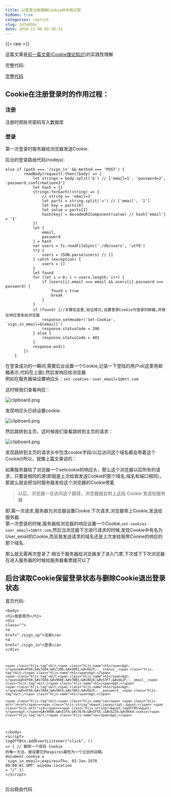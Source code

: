 ```yaml
---
title: 以登录注册理解Cookie的作用过程
hidden: true
categories: reprint
slug: 1d7eb5bc
date: 2018-11-06 02:30:12
---
```


{{< raw >}}
<p>&#x8FD9;&#x7BC7;&#x6587;&#x7AE0;&#x662F;<a href="https://segmentfault.com/a/1190000016372516?_ea=4428881#articleHeader6">&#x524D;&#x4E00;&#x7BC7;&#x6587;&#x7AE0;(Cookie&#x7406;&#x8BBA;&#x77E5;&#x8BC6;)</a>&#x7684;&#x5B9E;&#x8DF5;&#x6027;&#x7406;&#x89E3;</p><p>&#x5B8C;&#x6574;&#x4EE3;&#x7801;:</p><p><a href="https://github.com/mtt3366/CookieStudy" rel="nofollow noreferrer" target="_blank">&#x5B8C;&#x6574;&#x4EE3;&#x7801;</a></p><h2 id="articleHeader0">Cookie&#x5728;&#x6CE8;&#x518C;&#x767B;&#x5F55;&#x65F6;&#x7684;&#x4F5C;&#x7528;&#x8FC7;&#x7A0B;&#xFF1A;</h2><h3 id="articleHeader1">&#x6CE8;&#x518C;</h3><p>&#x6CE8;&#x518C;&#x65F6;&#x628A;&#x8D26;&#x53F7;&#x5BC6;&#x7801;&#x5199;&#x5165;&#x6570;&#x636E;&#x5E93;</p><h3 id="articleHeader2">&#x767B;&#x5F55;</h3><p>&#x7B2C;&#x4E00;&#x6B21;&#x767B;&#x5F55;&#x65F6;&#x670D;&#x52A1;&#x5668;&#x7ED9;&#x6D4F;&#x89C8;&#x5668;&#x53D1;&#x9001;Cookie.</p><p>&#x540E;&#x53F0;&#x7684;&#x767B;&#x5F55;&#x8DEF;&#x7531;&#x4EE3;&#x7801;(nodejs):</p><div class="widget-codetool" style="display:none"><div class="widget-codetool--inner"><span class="selectCode code-tool" data-toggle="tooltip" data-placement="top" title="" data-original-title="&#x5168;&#x9009;"></span> <span type="button" class="copyCode code-tool" data-toggle="tooltip" data-placement="top" data-clipboard-text="else if (path === &apos;/sign_in&apos; &amp;&amp; method === &apos;POST&apos;) {
        readBody(request).then((body) =&gt; {
            let strings = body.split(&apos;&amp;&apos;) // [&apos;email=1&apos;, &apos;password=2&apos;, &apos;password_confirmation=3&apos;]
            let hash = {}
            strings.forEach((string) =&gt; {
                // string == &apos;email=1&apos;
                let parts = string.split(&apos;=&apos;) // [&apos;email&apos;, &apos;1&apos;]
                let key = parts[0]
                let value = parts[1]
                hash[key] = decodeURIComponent(value) // hash[&apos;email&apos;] = &apos;1&apos;
            })
            let {
                email,
                password
            } = hash
            var users = fs.readFileSync(&apos;./db/users&apos;, &apos;utf8&apos;)
            try {
                users = JSON.parse(users) // []
            } catch (exception) {
                users = []
            }
            let found
            for (let i = 0; i &lt; users.length; i++) {
                if (users[i].email === email &amp;&amp; users[i].password === password) {
                    found = true
                    break
                }
            }
            if (found) {//&#x5173;&#x952E;&#x5728;&#x8FD9;&#x91CC;,&#x9A8C;&#x8BC1;&#x6210;&#x529F;,&#x8BBE;&#x7F6E;&#x767B;&#x5F55;Cookie&#x4E3A;&#x767B;&#x5F55;&#x7684;&#x90AE;&#x7BB1;,&#x5E76;&#x653E;&#x5728;&#x54CD;&#x5E94;&#x91CC;&#x53D1;&#x7ED9;&#x6D4F;&#x89C8;&#x5668;
                response.setHeader(&apos;Set-Cookie&apos;, `sign_in_email=${email}`)
                response.statusCode = 200
            } else {
                response.statusCode = 401
            }
            response.end()
        })
    }" title="" data-original-title="&#x590D;&#x5236;"></span> <span type="button" class="saveToNote code-tool" data-toggle="tooltip" data-placement="top" title="" data-original-title="&#x653E;&#x8FDB;&#x7B14;&#x8BB0;"></span></div></div><pre class="hljs typescript"><code><span class="hljs-keyword">else</span> <span class="hljs-keyword">if</span> (path === <span class="hljs-string">&apos;/sign_in&apos;</span> &amp;&amp; method === <span class="hljs-string">&apos;POST&apos;</span>) {
        readBody(request).then(<span class="hljs-function">(<span class="hljs-params">body</span>) =&gt;</span> {
            <span class="hljs-keyword">let</span> strings = body.split(<span class="hljs-string">&apos;&amp;&apos;</span>) <span class="hljs-comment">// [&apos;email=1&apos;, &apos;password=2&apos;, &apos;password_confirmation=3&apos;]</span>
            <span class="hljs-keyword">let</span> hash = {}
            strings.forEach(<span class="hljs-function">(<span class="hljs-params"><span class="hljs-built_in">string</span></span>) =&gt;</span> {
                <span class="hljs-comment">// string == &apos;email=1&apos;</span>
                <span class="hljs-keyword">let</span> parts = <span class="hljs-built_in">string</span>.split(<span class="hljs-string">&apos;=&apos;</span>) <span class="hljs-comment">// [&apos;email&apos;, &apos;1&apos;]</span>
                <span class="hljs-keyword">let</span> key = parts[<span class="hljs-number">0</span>]
                <span class="hljs-keyword">let</span> value = parts[<span class="hljs-number">1</span>]
                hash[key] = <span class="hljs-built_in">decodeURIComponent</span>(value) <span class="hljs-comment">// hash[&apos;email&apos;] = &apos;1&apos;</span>
            })
            <span class="hljs-keyword">let</span> {
                email,
                password
            } = hash
            <span class="hljs-keyword">var</span> users = fs.readFileSync(<span class="hljs-string">&apos;./db/users&apos;</span>, <span class="hljs-string">&apos;utf8&apos;</span>)
            <span class="hljs-keyword">try</span> {
                users = <span class="hljs-built_in">JSON</span>.parse(users) <span class="hljs-comment">// []</span>
            } <span class="hljs-keyword">catch</span> (exception) {
                users = []
            }
            <span class="hljs-keyword">let</span> found
            <span class="hljs-keyword">for</span> (<span class="hljs-keyword">let</span> i = <span class="hljs-number">0</span>; i &lt; users.length; i++) {
                <span class="hljs-keyword">if</span> (users[i].email === email &amp;&amp; users[i].password === password) {
                    found = <span class="hljs-literal">true</span>
                    <span class="hljs-keyword">break</span>
                }
            }
            <span class="hljs-keyword">if</span> (found) {<span class="hljs-comment">//&#x5173;&#x952E;&#x5728;&#x8FD9;&#x91CC;,&#x9A8C;&#x8BC1;&#x6210;&#x529F;,&#x8BBE;&#x7F6E;&#x767B;&#x5F55;Cookie&#x4E3A;&#x767B;&#x5F55;&#x7684;&#x90AE;&#x7BB1;,&#x5E76;&#x653E;&#x5728;&#x54CD;&#x5E94;&#x91CC;&#x53D1;&#x7ED9;&#x6D4F;&#x89C8;&#x5668;</span>
                response.setHeader(<span class="hljs-string">&apos;Set-Cookie&apos;</span>, <span class="hljs-string">`sign_in_email=<span class="hljs-subst">${email}</span>`</span>)
                response.statusCode = <span class="hljs-number">200</span>
            } <span class="hljs-keyword">else</span> {
                response.statusCode = <span class="hljs-number">401</span>
            }
            response.end()
        })
    }</code></pre><p>&#x5728;&#x767B;&#x5F55;&#x6210;&#x529F;&#x7684;&#x4E00;&#x77AC;&#x95F4;,&#x9700;&#x8981;&#x540E;&#x53F0;&#x8BBE;&#x7F6E;&#x4E00;&#x4E2A;Cookie,&#x8BB0;&#x5F55;&#x4E00;&#x4E0B;&#x767B;&#x9646;&#x7684;&#x7528;&#x6237;id(&#x8FD9;&#x91CC;&#x7528;&#x90AE;&#x7BB1;&#x8868;&#x793A;,&#x4EE3;&#x7801;&#x5728;&#x4E0A;&#x9762;),&#x7136;&#x540E;&#x53D1;&#x54CD;&#x5E94;&#x7ED9;&#x6D4F;&#x89C8;&#x5668;<br>&#x4F8B;&#x5982;&#x5728;&#x670D;&#x52A1;&#x5668;&#x7AEF;&#x8BBE;&#x7F6E;&#x54CD;&#x5E94;&#x5934;&#xFF1A;<code>set-cookies&#xFF1A;user_email=1@mtt.com</code></p><p>&#x8FD9;&#x65F6;&#x5019;&#x6211;&#x4EEC;&#x67E5;&#x770B;&#x54CD;&#x5E94;&#xFF1A;</p><p><span class="img-wrap"><img data-src="/img/bVbhGdq?w=943&amp;h=544" src="https://static.alili.tech/img/bVbhGdq?w=943&amp;h=544" alt="clipboard.png" title="clipboard.png" style="cursor:pointer;display:inline"></span></p><p>&#x53D1;&#x73B0;&#x54CD;&#x5E94;&#x5934;&#x5DF2;&#x7ECF;&#x8BBE;&#x7F6E;cookie.</p><p><span class="img-wrap"><img data-src="/img/bVbhGdr?w=875&amp;h=465" src="https://static.alili.tech/img/bVbhGdr?w=875&amp;h=465" alt="clipboard.png" title="clipboard.png" style="cursor:pointer;display:inline"></span></p><p>&#x7136;&#x540E;&#x8DF3;&#x8F6C;&#x5230;&#x4E3B;&#x9875;&#xFF0C;&#x8FD9;&#x65F6;&#x5019;&#x6211;&#x4EEC;&#x67E5;&#x770B;&#x8DF3;&#x8F6C;&#x5230;&#x4E3B;&#x9875;&#x7684;&#x8BF7;&#x6C42;&#xFF1A;</p><p><span class="img-wrap"><img data-src="/img/bVbhGds?w=1189&amp;h=1325" src="https://static.alili.tech/img/bVbhGds?w=1189&amp;h=1325" alt="clipboard.png" title="clipboard.png" style="cursor:pointer;display:inline"></span></p><p>&#x53D1;&#x73B0;&#x8DF3;&#x8F6C;&#x5230;&#x4E3B;&#x9875;&#x7684;&#x8BF7;&#x6C42;&#x5934;&#x4E2D;&#x5305;&#x542B;cookie&#x5B57;&#x6BB5;(&#x4EE5;&#x540E;&#x8BBF;&#x95EE;&#x8FD9;&#x4E2A;&#x57DF;&#x540D;&#x90FD;&#x4F1A;&#x5E26;&#x7740;&#x8FD9;&#x4E2A;Cookie)!&#x6240;&#x4EE5;&#xFF0C;&#x5C31;&#x50CF;&#x4E0A;&#x7BC7;&#x6587;&#x7AE0;&#x8BF4;&#x7684;&#xFF1A;</p><p>&#x5982;&#x679C;&#x670D;&#x52A1;&#x5668;&#x7ED9;&#x4E86;&#x6D4F;&#x89C8;&#x5668;&#x4E00;&#x4E2A;setcookie&#x7684;&#x54CD;&#x5E94;&#x5934;&#xFF0C;&#x90A3;&#x4E48;&#x8FD9;&#x4E2A;&#x6D4F;&#x89C8;&#x5668;&#x4EE5;&#x540E;&#x6240;&#x6709;&#x7684;&#x8BF7;&#x6C42;&#xFF0C;&#x53EA;&#x8981;&#x662F;&#x76F8;&#x540C;&#x7684;&#x6E90;(&#x5373;&#x5C31;&#x662F;&#x4E0A;&#x6B21;&#x7ED9;&#x6211;&#x53D1;&#x9001;Cookie&#x7684;&#x90A3;&#x4E2A;&#x57DF;&#x540D;,&#x57DF;&#x540D;&#x548C;&#x7AEF;&#x53E3;&#x76F8;&#x540C;)&#xFF0C;&#x90A3;&#x5C31;&#x4E48;&#x5C31;&#x4F1A;&#x628A;&#x5F53;&#x65F6;&#x670D;&#x52A1;&#x5668;&#x53D1;&#x7ED9;&#x8FD9;&#x4E2A;&#x6D4F;&#x89C8;&#x5668;&#x7684;Cookie&#x5E26;&#x7740;</p><blockquote>&#x4EE5;&#x540E;&#xFF0C;&#x6D4F;&#x89C8;&#x5668;&#x4E00;&#x65E6;&#x8BBF;&#x95EE;&#x8FD9;&#x4E2A;&#x8DEF;&#x5F84;&#xFF0C;&#x6D4F;&#x89C8;&#x5668;&#x5C31;&#x4F1A;&#x9644;&#x4E0A;&#x8FD9;&#x6BB5; Cookie &#x53D1;&#x9001;&#x7ED9;&#x670D;&#x52A1;&#x5668;</blockquote><p>&#x5373;:&#x7B2C;&#x4E00;&#x6B21;&#x8BF7;&#x6C42;,&#x670D;&#x52A1;&#x5668;&#x4E3A;&#x6D4F;&#x89C8;&#x5668;&#x8BBE;&#x7F6E;Cookie.&#x4E0B;&#x6B21;&#x8BF7;&#x6C42;,&#x6D4F;&#x89C8;&#x5668;&#x5E26;&#x4E0A;Cookie,&#x53D1;&#x9001;&#x7ED9;&#x670D;&#x52A1;&#x5668;.<br>&#x7B2C;&#x4E00;&#x6B21;&#x767B;&#x5F55;&#x7684;&#x65F6;&#x5019;,&#x670D;&#x52A1;&#x5668;&#x7ED9;&#x6D4F;&#x89C8;&#x5668;&#x7684;&#x54CD;&#x5E94;&#x8BBE;&#x7F6E;&#x4E00;&#x4E2A;Cookie,<code>set-cookies&#xFF1A;user_email=1@mtt.com</code>,&#x7136;&#x540E;&#x5F53;&#x6D4F;&#x89C8;&#x5668;&#x4E0B;&#x6B21;&#x8FDB;&#x884C;&#x8BF7;&#x6C42;&#x7684;&#x65F6;&#x5019;,&#x53D1;&#x73B0;Cookie&#x4E2D;&#x6709;&#x540D;&#x4E3A;User_email&#x7684;Cookie,&#x800C;&#x4E14;&#x6211;&#x53D1;&#x9001;&#x8BF7;&#x6C42;&#x7684;&#x57DF;&#x540D;&#x8FD8;&#x662F;&#x4E0A;&#x6B21;&#x53D1;&#x7ED9;&#x6211;&#x5E26;Cookie&#x7684;&#x54CD;&#x5E94;&#x7684;&#x90A3;&#x4E2A;&#x57DF;&#x540D;.</p><p>&#x90A3;&#x4E48;&#x5C31;&#x65E0;&#x9700;&#x518D;&#x6B21;&#x767B;&#x5F55;&#x4E86;.&#x76F8;&#x5F53;&#x4E8E;&#x670D;&#x52A1;&#x5668;&#x7ED9;&#x6D4F;&#x89C8;&#x5668;&#x53D1;&#x4E86;&#x8FDB;&#x5165;&#x95E8;&#x7968;,&#x4E0B;&#x6B21;&#x6216;&#x4E0B;&#x4E0B;&#x6B21;&#x6D4F;&#x89C8;&#x5668;&#x5728;&#x8FDB;&#x5165;&#x670D;&#x52A1;&#x5668;&#x7684;&#x65F6;&#x5019;&#x7ED9;&#x670D;&#x52A1;&#x5668;&#x770B;&#x7968;&#x5C31;&#x53EF;&#x4EE5;&#x4E86;</p><h2 id="articleHeader3">&#x540E;&#x53F0;&#x8BFB;&#x53D6;Cookie&#x4FDD;&#x7559;&#x767B;&#x5F55;&#x72B6;&#x6001;&#x4E0E;&#x5220;&#x9664;Cookie&#x9000;&#x51FA;&#x767B;&#x5F55;&#x72B6;&#x6001;</h2><p>&#x9996;&#x9875;&#x4EE3;&#x7801;:</p><div class="widget-codetool" style="display:none"><div class="widget-codetool--inner"><span class="selectCode code-tool" data-toggle="tooltip" data-placement="top" title="" data-original-title="&#x5168;&#x9009;"></span> <span type="button" class="copyCode code-tool" data-toggle="tooltip" data-placement="top" data-clipboard-text="&lt;body&gt;
    &lt;h1&gt;&#x6211;&#x662F;&#x9996;&#x9875;&lt;/h1&gt;
    &lt;div class=&quot;&quot;&gt;
        &lt;a href=&quot;./sign_up&quot;&gt;&#x6CE8;&#x518C;&lt;/a&gt;
        &lt;a href=&quot;./sign_in&quot;&gt;&#x767B;&#x5F55;&lt;/a&gt;
    &lt;/div&gt;
    
    &lt;h1&gt;&#x4F60;&#x7684;&#x72B6;&#x6001;&#x662F;:__status__&lt;/h1&gt;
    &lt;h1&gt;&#x4F60;&#x7684;&#x90AE;&#x7BB1;&#x8D26;&#x53F7;&#x662F;:__email__&lt;/h1&gt;
    &lt;h1&gt;&#x4F60;&#x7684;&#x5BC6;&#x7801;&#x662F;:__password__&lt;/h1&gt;

    &lt;a href=&quot;javascript:;&quot; id=&quot;logOffBtn&quot;&gt;&#x9000;&#x51FA;&#x767B;&#x5F55;(&#x5220;&#x9664;cookie)&lt;/a&gt;

&lt;/body&gt;
&lt;script&gt;
logOffBtn.addEventListener(&quot;click&quot;, () =&gt; {
        // &#x5220;&#x9664;&#x4E00;&#x4E2A;&#x73B0;&#x5B58; Cookie &#x7684;&#x552F;&#x4E00;&#x65B9;&#x6CD5;&#xFF0C;&#x662F;&#x8BBE;&#x7F6E;&#x5B83;&#x7684;expires&#x5C5E;&#x6027;&#x4E3A;&#x4E00;&#x4E2A;&#x8FC7;&#x53BB;&#x7684;&#x65E5;&#x671F;&#x3002;
        document.cookie = &apos;sign_in_email=;expires=Thu, 01-Jan-1970 00:00:01 GMT&apos;
        window.location = &quot;/&quot;
    })
&lt;/script&gt;
" title="" data-original-title="&#x590D;&#x5236;"></span> <span type="button" class="saveToNote code-tool" data-toggle="tooltip" data-placement="top" title="" data-original-title="&#x653E;&#x8FDB;&#x7B14;&#x8BB0;"></span></div></div><pre class="hljs xml"><code><span class="hljs-tag">&lt;<span class="hljs-name">body</span>&gt;</span>
    <span class="hljs-tag">&lt;<span class="hljs-name">h1</span>&gt;</span>&#x6211;&#x662F;&#x9996;&#x9875;<span class="hljs-tag">&lt;/<span class="hljs-name">h1</span>&gt;</span>
    <span class="hljs-tag">&lt;<span class="hljs-name">div</span> <span class="hljs-attr">class</span>=<span class="hljs-string">&quot;&quot;</span>&gt;</span>
        <span class="hljs-tag">&lt;<span class="hljs-name">a</span> <span class="hljs-attr">href</span>=<span class="hljs-string">&quot;./sign_up&quot;</span>&gt;</span>&#x6CE8;&#x518C;<span class="hljs-tag">&lt;/<span class="hljs-name">a</span>&gt;</span>
        <span class="hljs-tag">&lt;<span class="hljs-name">a</span> <span class="hljs-attr">href</span>=<span class="hljs-string">&quot;./sign_in&quot;</span>&gt;</span>&#x767B;&#x5F55;<span class="hljs-tag">&lt;/<span class="hljs-name">a</span>&gt;</span>
    <span class="hljs-tag">&lt;/<span class="hljs-name">div</span>&gt;</span>
    
    <span class="hljs-tag">&lt;<span class="hljs-name">h1</span>&gt;</span>&#x4F60;&#x7684;&#x72B6;&#x6001;&#x662F;:__status__<span class="hljs-tag">&lt;/<span class="hljs-name">h1</span>&gt;</span>
    <span class="hljs-tag">&lt;<span class="hljs-name">h1</span>&gt;</span>&#x4F60;&#x7684;&#x90AE;&#x7BB1;&#x8D26;&#x53F7;&#x662F;:__email__<span class="hljs-tag">&lt;/<span class="hljs-name">h1</span>&gt;</span>
    <span class="hljs-tag">&lt;<span class="hljs-name">h1</span>&gt;</span>&#x4F60;&#x7684;&#x5BC6;&#x7801;&#x662F;:__password__<span class="hljs-tag">&lt;/<span class="hljs-name">h1</span>&gt;</span>

    <span class="hljs-tag">&lt;<span class="hljs-name">a</span> <span class="hljs-attr">href</span>=<span class="hljs-string">&quot;javascript:;&quot;</span> <span class="hljs-attr">id</span>=<span class="hljs-string">&quot;logOffBtn&quot;</span>&gt;</span>&#x9000;&#x51FA;&#x767B;&#x5F55;(&#x5220;&#x9664;cookie)<span class="hljs-tag">&lt;/<span class="hljs-name">a</span>&gt;</span>

<span class="hljs-tag">&lt;/<span class="hljs-name">body</span>&gt;</span>
<span class="hljs-tag">&lt;<span class="hljs-name">script</span>&gt;</span><span class="javascript">
logOffBtn.addEventListener(<span class="hljs-string">&quot;click&quot;</span>, () =&gt; {
        <span class="hljs-comment">// &#x5220;&#x9664;&#x4E00;&#x4E2A;&#x73B0;&#x5B58; Cookie &#x7684;&#x552F;&#x4E00;&#x65B9;&#x6CD5;&#xFF0C;&#x662F;&#x8BBE;&#x7F6E;&#x5B83;&#x7684;expires&#x5C5E;&#x6027;&#x4E3A;&#x4E00;&#x4E2A;&#x8FC7;&#x53BB;&#x7684;&#x65E5;&#x671F;&#x3002;</span>
        <span class="hljs-built_in">document</span>.cookie = <span class="hljs-string">&apos;sign_in_email=;expires=Thu, 01-Jan-1970 00:00:01 GMT&apos;</span>
        <span class="hljs-built_in">window</span>.location = <span class="hljs-string">&quot;/&quot;</span>
    })
</span><span class="hljs-tag">&lt;/<span class="hljs-name">script</span>&gt;</span>
</code></pre><p>&#x540E;&#x53F0;&#x8DEF;&#x7531;&#x4EE3;&#x7801;</p><div class="widget-codetool" style="display:none"><div class="widget-codetool--inner"><span class="selectCode code-tool" data-toggle="tooltip" data-placement="top" title="" data-original-title="&#x5168;&#x9009;"></span> <span type="button" class="copyCode code-tool" data-toggle="tooltip" data-placement="top" data-clipboard-text="if (path === &apos;/&apos;) {
        response.statusCode = 200
        let string = fs.readFileSync(&apos;./index.html&apos;)
        string = string.toString();
        var users = fs.readFileSync(&apos;./db/users&apos;, &apos;utf8&apos;)
        users = JSON.parse(users)//&#x8F6C;&#x5316;&#x4E3A;user&#x5BF9;&#x8C61;&#x6570;&#x7EC4;

        console.log(users);
        let cookies = request.headers.cookie || &apos;&apos;//[&apos;email=111&apos;, &apos;asdasd=111&apos;]
        cookies = cookies.split(&quot;; &quot;)
        let hash={}
        cookies.forEach((string)=&gt;{
            let parts = string.split(&quot;=&quot;)
            let key = parts[0]
            let value = parts[1]
            hash[key] = value;
        })
        
        let eamil = hash.sign_in_email
        let foundedUser
        users.forEach((userObj)=&gt;{
            if(userObj.email===eamil){
                foundedUser = userObj;
            }
        })
        console.log(foundedUser);
        if(foundedUser){
            string = string.replace(&apos;__status__&apos;, &apos;&#x5DF2;&#x767B;&#x5F55;&apos;)
            string = string.replace(&apos;__email__&apos;, foundedUser.email)
            string = string.replace(&apos;__password__&apos;, foundedUser.password)
        }else{
            string = string.replace(&apos;__status__&apos;, &apos;&#x672A;&#x767B;&#x5F55;,&#x8BF7;&#x53BB;&#x767B;&#x5F55;&apos;)
            string = string.replace(&apos;__email__&apos;, &apos;&#x6CA1;&apos;)
            string = string.replace(&apos;__password__&apos;, &apos;&#x6CA1;&apos;)
        }
        
        response.setHeader(&apos;Content-Type&apos;, &apos;text/html;charset=utf-8&apos;)
        response.write(string)
        response.end()
    }" title="" data-original-title="&#x590D;&#x5236;"></span> <span type="button" class="saveToNote code-tool" data-toggle="tooltip" data-placement="top" title="" data-original-title="&#x653E;&#x8FDB;&#x7B14;&#x8BB0;"></span></div></div><pre class="hljs typescript"><code><span class="hljs-keyword">if</span> (path === <span class="hljs-string">&apos;/&apos;</span>) {
        response.statusCode = <span class="hljs-number">200</span>
        <span class="hljs-keyword">let</span> <span class="hljs-built_in">string</span> = fs.readFileSync(<span class="hljs-string">&apos;./index.html&apos;</span>)
        <span class="hljs-built_in">string</span> = <span class="hljs-built_in">string</span>.toString();
        <span class="hljs-keyword">var</span> users = fs.readFileSync(<span class="hljs-string">&apos;./db/users&apos;</span>, <span class="hljs-string">&apos;utf8&apos;</span>)
        users = <span class="hljs-built_in">JSON</span>.parse(users)<span class="hljs-comment">//&#x8F6C;&#x5316;&#x4E3A;user&#x5BF9;&#x8C61;&#x6570;&#x7EC4;</span>

        <span class="hljs-built_in">console</span>.log(users);
        <span class="hljs-keyword">let</span> cookies = request.headers.cookie || <span class="hljs-string">&apos;&apos;</span><span class="hljs-comment">//[&apos;email=111&apos;, &apos;asdasd=111&apos;]</span>
        cookies = cookies.split(<span class="hljs-string">&quot;; &quot;</span>)
        <span class="hljs-keyword">let</span> hash={}
        cookies.forEach(<span class="hljs-function">(<span class="hljs-params"><span class="hljs-built_in">string</span></span>)=&gt;</span>{
            <span class="hljs-keyword">let</span> parts = <span class="hljs-built_in">string</span>.split(<span class="hljs-string">&quot;=&quot;</span>)
            <span class="hljs-keyword">let</span> key = parts[<span class="hljs-number">0</span>]
            <span class="hljs-keyword">let</span> value = parts[<span class="hljs-number">1</span>]
            hash[key] = value;
        })
        
        <span class="hljs-keyword">let</span> eamil = hash.sign_in_email
        <span class="hljs-keyword">let</span> foundedUser
        users.forEach(<span class="hljs-function">(<span class="hljs-params">userObj</span>)=&gt;</span>{
            <span class="hljs-keyword">if</span>(userObj.email===eamil){
                foundedUser = userObj;
            }
        })
        <span class="hljs-built_in">console</span>.log(foundedUser);
        <span class="hljs-keyword">if</span>(foundedUser){
            <span class="hljs-built_in">string</span> = <span class="hljs-built_in">string</span>.replace(<span class="hljs-string">&apos;__status__&apos;</span>, <span class="hljs-string">&apos;&#x5DF2;&#x767B;&#x5F55;&apos;</span>)
            <span class="hljs-built_in">string</span> = <span class="hljs-built_in">string</span>.replace(<span class="hljs-string">&apos;__email__&apos;</span>, foundedUser.email)
            <span class="hljs-built_in">string</span> = <span class="hljs-built_in">string</span>.replace(<span class="hljs-string">&apos;__password__&apos;</span>, foundedUser.password)
        }<span class="hljs-keyword">else</span>{
            <span class="hljs-built_in">string</span> = <span class="hljs-built_in">string</span>.replace(<span class="hljs-string">&apos;__status__&apos;</span>, <span class="hljs-string">&apos;&#x672A;&#x767B;&#x5F55;,&#x8BF7;&#x53BB;&#x767B;&#x5F55;&apos;</span>)
            <span class="hljs-built_in">string</span> = <span class="hljs-built_in">string</span>.replace(<span class="hljs-string">&apos;__email__&apos;</span>, <span class="hljs-string">&apos;&#x6CA1;&apos;</span>)
            <span class="hljs-built_in">string</span> = <span class="hljs-built_in">string</span>.replace(<span class="hljs-string">&apos;__password__&apos;</span>, <span class="hljs-string">&apos;&#x6CA1;&apos;</span>)
        }
        
        response.setHeader(<span class="hljs-string">&apos;Content-Type&apos;</span>, <span class="hljs-string">&apos;text/html;charset=utf-8&apos;</span>)
        response.write(<span class="hljs-built_in">string</span>)
        response.end()
    }</code></pre><p>&#x5728;&#x6CA1;&#x6709;Cookie&#x7684;&#x65F6;&#x5019;,&#x9996;&#x9875;&#x7684;&#x72B6;&#x6001;</p><p><span class="img-wrap"><img data-src="/img/bVbhJaG?w=841&amp;h=428" src="https://static.alili.tech/img/bVbhJaG?w=841&amp;h=428" alt="clipboard.png" title="clipboard.png" style="cursor:pointer;display:inline"></span></p><p>&#x767B;&#x5F55;&#x4E4B;&#x540E;,&#x540E;&#x53F0;&#x6839;&#x636E;Cookie&#x67E5;&#x8BE2;&#x6570;&#x636E;&#x5E93;,&#x5C06;&#x7528;&#x6237;&#x540D;&#x4E0E;&#x5BC6;&#x7801;&#x4F20;&#x5230;&#x524D;&#x53F0;&#x7684;&#x9996;&#x9875;&#x4E0A;</p><p><span class="img-wrap"><img data-src="/img/bVbhJa1?w=1077&amp;h=1070" src="https://static.alili.tech/img/bVbhJa1?w=1077&amp;h=1070" alt="clipboard.png" title="clipboard.png" style="cursor:pointer;display:inline"></span></p><p>&#x9000;&#x51FA;&#x767B;&#x5F55;&#x5C06;&#x5220;&#x9664;Cookie&#x5E76;&#x5237;&#x65B0;&#x9875;&#x9762;,&#x91CD;&#x65B0;&#x56DE;&#x5230;&#x672A;&#x767B;&#x5F55;&#x7684;&#x72B6;&#x6001;</p><h2 id="articleHeader4">Cookie&#x5728;&#x767B;&#x5F55;&#x7684;&#x65F6;&#x5019;&#x7684;&#x7279;&#x70B9;</h2><p>&#x6211;&#x4EEC;&#x5F97;&#x5230;Cookie&#x7684;&#x7279;&#x70B9;:</p><ol><li>&#x7B2C;&#x4E00;&#x6B21;&#x767B;&#x5F55;&#x7684;&#x65F6;&#x5019;,&#x670D;&#x52A1;&#x5668;&#x901A;&#x8FC7; Set-Cookie &#x54CD;&#x5E94;&#x5934;&#x8BBE;&#x7F6E; Cookie,&#x7136;&#x540E;&#x4EE5;&#x54CD;&#x5E94;&#x7684;&#x5F62;&#x5F0F;&#x53D1;&#x7ED9;&#x6D4F;&#x89C8;&#x5668;</li><li>&#x6D4F;&#x89C8;&#x5668;&#x5F97;&#x5230; &#x54CD;&#x5E94;&#x4E2D;Cookie &#x4E4B;&#x540E;&#xFF0C;&#x4E4B;&#x540E;&#x6BCF;&#x6B21;&#x8BF7;&#x6C42;&#x8FD9;&#x4E2A;&#x57DF;&#x540D;&#x90FD;&#x8981;&#x5E26;&#x4E0A;&#x8FD9;&#x4E2A; Cookie</li><li>&#x4E4B;&#x540E;&#x670D;&#x52A1;&#x5668;&#x8BFB;&#x53D6;&#x5F53;&#x65F6;&#x81EA;&#x5DF1;&#x8BBE;&#x7F6E;&#x7684; Cookie &#x5C31;&#x77E5;&#x9053;&#x767B;&#x5F55;&#x7528;&#x6237;&#x7684;&#x4FE1;&#x606F;&#xFF08;email&#xFF09;</li></ol><h2 id="articleHeader5">&#x51E0;&#x4E2A;&#x5173;&#x4E8E;Cookie&#x7684;&#x95EE;&#x9898;</h2><p>1.&#x6211;&#x5728; Chrome &#x767B;&#x5F55;&#x4E86;&#x5F97;&#x5230; Cookie&#xFF0C;&#x7528; Safari &#x8BBF;&#x95EE;&#xFF0C;Safari &#x4F1A;&#x5E26;&#x4E0A; Cookie &#x5417;<br>no</p><p>2.Cookie &#x5B58;&#x5728;&#x54EA;<br>Windows &#x5B58;&#x5728; C &#x76D8;&#x7684;&#x4E00;&#x4E2A;&#x6587;&#x4EF6;&#x91CC;</p><p>3.Cookie&#x4F1A;&#x88AB;&#x7528;&#x6237;&#x7BE1;&#x6539;&#x5417;&#xFF1F;<br>&#x53EF;&#x4EE5;&#xFF0C;&#x4F8B;&#x5982;&#x5728;&#x8C37;&#x6B4C;&#x6D4F;&#x89C8;&#x5668;&#x5F00;&#x53D1;&#x8005;&#x6A21;&#x5F0F;&#x4E0B;&#x7684;application-&gt;Cookie&#x4E2D;&#x53EF;&#x4EE5;&#x624B;&#x52A8;&#x4FEE;&#x6539;,&#x4FEE;&#x6539;&#x4E4B;&#x540E;,&#x4E0B;&#x6B21;&#x53D1;&#x9001;&#x8BF7;&#x6C42;&#x65F6;,&#x9644;&#x5E26;&#x7684;&#x5C31;&#x662F;&#x4FEE;&#x6539;&#x540E;&#x7684;Cookie</p><p><span class="img-wrap"><img data-src="https://image-static.segmentfault.com/269/812/2698121046-5b9bc1e20a4ba_articlex" src="https://static.alili.techhttps://image-static.segmentfault.com/269/812/2698121046-5b9bc1e20a4ba_articlex" alt="&#x4FEE;&#x6539;Cookie" title="&#x4FEE;&#x6539;Cookie" style="cursor:pointer;display:inline"></span></p><p>JS&#x4E2D;&#x4E5F;&#x6709;&#x53EF;&#x4EE5;&#x64CD;&#x4F5C;cookie&#x7684;api<br>( &#x5047;&#x5982;&#x6362;&#x6210;&#x522B;&#x7684;&#x7528;&#x6237;&#x7684;&#x8D26;&#x53F7;,&#x90A3;&#x4E48;&#x8FD8;&#x53EF;&#x4EE5;&#x767B;&#x5F55;&#x6210;&#x529F;&#x7684;&#x8BDD;,&#x5C31;&#x4F1A;&#x5B58;&#x5728;&#x98CE;&#x9669;&#x95EE;&#x9898;.Session &#x6765;&#x89E3;&#x51B3;&#x8FD9;&#x4E2A;&#x95EE;&#x9898;&#xFF0C;&#x9632;&#x6B62;&#x7528;&#x6237;&#x7BE1;&#x6539;)<br>&#x540E;&#x7AEF;&#x53EF;&#x4EE5;&#x5F3A;&#x5236;&#x8BBE;&#x7F6E;&#x4E0D;&#x5141;&#x8BB8;&#x4FEE;&#x6539;Cookie&#xFF0C;&#x53EA;&#x8981;&#x5C06;Cookie&#x7684;&#x5C5E;&#x6027;&#x8BBE;&#x7F6E;&#x4E3A;<code>Httponly</code>&#x5373;&#x53EF;(&#x8FD8;&#x53EF;&#x4EE5;&#x624B;&#x52A8;&#x6539;,&#x4F46;&#x662F;JS&#x6539;&#x4E0D;&#x4E86;,&#x4E5F;&#x65E0;&#x6CD5;&#x83B7;&#x53D6;),&#x5177;&#x4F53;&#x8BED;&#x6CD5;&#x770B; MDN<br>4.Cookie &#x6709;&#x6548;&#x671F;&#x5417;&#xFF1F;<br>&#x9ED8;&#x8BA4;&#x6709;&#x6548;&#x671F;20&#x5206;&#x949F;&#x5DE6;&#x53F3;&#xFF0C;&#x4E0D;&#x540C;&#x6D4F;&#x89C8;&#x5668;&#x7B56;&#x7565;&#x4E0D;&#x540C;(&#x5982;&#x679C;&#x6D4F;&#x89C8;&#x5668;&#x4E00;&#x76F4;&#x5F00;&#x7740;,&#x90A3;&#x4E48;Cookie&#x4E0D;&#x4F1A;&#x88AB;&#x5220;&#x9664;.&#x5982;&#x679C;&#x5173;&#x95ED;&#x6D4F;&#x89C8;&#x5668;,&#x90A3;&#x4E48;&#x6D4F;&#x89C8;&#x5668;&#x4E3A;&#x4E86;&#x5B89;&#x5168;&#x8003;&#x8651;,20&#x5206;&#x949F;&#x5DE6;&#x53F3;&#x540E;&#x53EF;&#x80FD;&#x4F1A;&#x5220;&#x9664;Cookie.&#x8FD9;&#x4E5F;&#x53D6;&#x51B3;&#x4E8E;&#x670D;&#x52A1;&#x5668;&#x5982;&#x4F55;&#x8BBE;&#x7F6E;Cookie&#x7684;&#x6709;&#x6548;&#x671F;)<br>&#x540E;&#x7AEF;&#x53EF;&#x4EE5;&#x5F3A;&#x5236;&#x8BBE;&#x7F6E;&#x6709;&#x6548;&#x671F;&#xFF0C;&#x5177;&#x4F53;&#x8BED;&#x6CD5;&#x770B; MDN<br>Cookie &#x9075;&#x5B88;&#x540C;&#x6E90;&#x7B56;&#x7565;&#x5417;&#xFF1F;<br>&#x4E5F;&#x6709;&#xFF0C;&#x4E0D;&#x8FC7;&#x8DDF; AJAX &#x7684;&#x540C;&#x6E90;&#x7B56;&#x7565;&#x7A0D;&#x5FAE;&#x6709;&#x4E9B;&#x4E0D;&#x540C;&#x3002;<br>&#x5F53;&#x8BF7;&#x6C42; qq.com &#x4E0B;&#x7684;&#x8D44;&#x6E90;&#x65F6;&#xFF0C;&#x6D4F;&#x89C8;&#x5668;&#x4F1A;&#x9ED8;&#x8BA4;&#x5E26;&#x4E0A; qq.com &#x5BF9;&#x5E94;&#x7684; Cookie&#xFF0C;&#x4E0D;&#x4F1A;&#x5E26;&#x4E0A; baidu.com &#x5BF9;&#x5E94;&#x7684; Cookie<br>&#x5F53;&#x8BF7;&#x6C42; v.qq.com &#x4E0B;&#x7684;&#x8D44;&#x6E90;&#x65F6;&#xFF0C;&#x6D4F;&#x89C8;&#x5668;&#x4E0D;&#x4EC5;&#x4F1A;&#x5E26;&#x4E0A; v.qq.com &#x7684;Cookie&#xFF0C;&#x8FD8;&#x4F1A;&#x5E26;&#x4E0A; qq.com &#x7684; Cookie<br>&#x53E6;&#x5916; Cookie &#x8FD8;&#x53EF;&#x4EE5;&#x6839;&#x636E;&#x8DEF;&#x5F84;&#x505A;&#x9650;&#x5236;&#xFF0C;&#x8BF7;&#x81EA;&#x884C;&#x4E86;&#x89E3;&#xFF0C;&#x8FD9;&#x4E2A;&#x529F;&#x80FD;&#x7528;&#x5F97;&#x6BD4;&#x8F83;&#x5C11;&#x3002;</p><h2 id="articleHeader6">&#x9700;&#x8981;&#x6CE8;&#x610F;&#x7684;&#x7EC6;&#x8282;&#x95EE;&#x9898;</h2><h3 id="articleHeader7">&#x4E3A;&#x4EC0;&#x4E48;&#x524D;&#x540E;&#x7AEF;&#x90FD;&#x8981;&#x8FDB;&#x884C;&#x8868;&#x5355;&#x9A8C;&#x8BC1;?</h3><p>&#x524D;&#x540E;&#x7AEF;&#x90FD;&#x8981;&#x9A8C;&#x8BC1;&#x90AE;&#x7BB1;&#x683C;&#x5F0F;&#x662F;&#x5426;&#x6B63;&#x786E;&#xFF0C;&#x8D26;&#x53F7;&#x5BC6;&#x7801;&#x683C;&#x5F0F;&#x662F;&#x5426;&#x6B63;&#x786E;&#xFF0C;&#x4E24;&#x6B21;&#x63D0;&#x4EA4;&#x7684;&#x5BC6;&#x7801;&#x662F;&#x5426;&#x76F8;&#x540C;&#x7B49;&#x3002;<br>&#x56E0;&#x4E3A;&#x9ED1;&#x5BA2;&#x53EF;&#x4EE5;&#x7ED5;&#x8FC7;&#x524D;&#x7AEF;&#x7684;js&#x9A8C;&#x8BC1;&#x6D41;&#x7A0B;&#xFF0C;&#x4F8B;&#x5982;&#x9ED1;&#x5BA2;&#x53EF;&#x4EE5;&#x76F4;&#x63A5;&#x4F7F;&#x7528;curl &#x8FDB;&#x884C;&#x8BF7;&#x6C42;&#x7684;&#x53D1;&#x9001;&#xFF0C;&#x76F4;&#x63A5;&#x4E0E;&#x540E;&#x53F0;&#x670D;&#x52A1;&#x5668;&#x8FDB;&#x884C;&#x4EA4;&#x4E92;&#x3002;<br>&#x5982;&#x56FE;:</p><p><span class="img-wrap"><img data-src="https://image-static.segmentfault.com/410/641/4106417372-5baf73ddaef3e_articlex" src="https://static.alili.techhttps://image-static.segmentfault.com/410/641/4106417372-5baf73ddaef3e_articlex" alt="clipboard.png" title="clipboard.png" style="cursor:pointer"></span></p><p>&#x6240;&#x4EE5;&#x540E;&#x53F0;&#x4E5F;&#x9700;&#x8981;&#x8FDB;&#x884C;&#x8868;&#x5355;&#x9A8C;&#x8BC1;&#x3002;</p><h3 id="articleHeader8">Cookie&#x5982;&#x4F55;&#x624B;&#x52A8;&#x5173;&#x95ED;</h3><p><span class="img-wrap"><img data-src="https://image-static.segmentfault.com/236/619/2366198568-5baf39b6c0fa5_articlex" src="https://static.alili.techhttps://image-static.segmentfault.com/236/619/2366198568-5baf39b6c0fa5_articlex" alt="clipboard.png" title="clipboard.png" style="cursor:pointer;display:inline"></span></p><h3 id="articleHeader9">&#x7FFB;&#x8BD1;</h3><p>cookie&#xFF1A;&#x66F2;&#x5947;&#x997C;<br>cache-control&#xFF1A;&#x7F13;&#x5B58;&#x63A7;&#x5236;</p>
{{< /raw >}}

# 版权声明
本文资源来源互联网，仅供学习研究使用，版权归该资源的合法拥有者所有，
本文仅用于学习、研究和交流目的。转载请注明出处、完整链接以及原作者。
原作者若认为本站侵犯了您的版权，请联系我们，我们会立即删除！

## 原文标题
以登录注册理解Cookie的作用过程

## 原文链接
[https://segmentfault.com/a/1190000016579340](https://segmentfault.com/a/1190000016579340)

